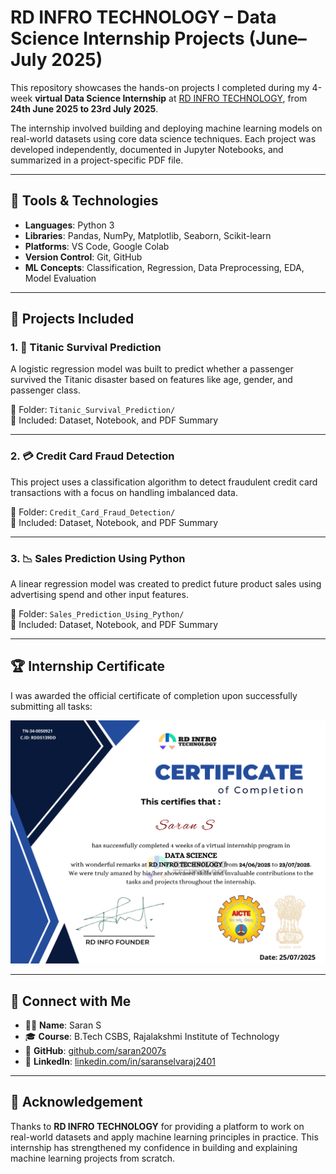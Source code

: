 # RD INFRO TECHNOLOGY – Data Science Internship Projects (June–July 2025)

This repository showcases the hands-on projects I completed during my 4-week **virtual Data Science Internship** at [RD INFRO TECHNOLOGY](https://rdinfrotechnology.netlify.app), from **24th June 2025 to 23rd July 2025**.

The internship involved building and deploying machine learning models on real-world datasets using core data science techniques. Each project was developed independently, documented in Jupyter Notebooks, and summarized in a project-specific PDF file.

---

## 🧰 Tools & Technologies

- **Languages**: Python 3
- **Libraries**: Pandas, NumPy, Matplotlib, Seaborn, Scikit-learn
- **Platforms**: VS Code, Google Colab
- **Version Control**: Git, GitHub
- **ML Concepts**: Classification, Regression, Data Preprocessing, EDA, Model Evaluation

---

## 📁 Projects Included

### 1. 🚢 Titanic Survival Prediction
A logistic regression model was built to predict whether a passenger survived the Titanic disaster based on features like age, gender, and passenger class.

📂 Folder: `Titanic_Survival_Prediction/`  
📄 Included: Dataset, Notebook, and PDF Summary

---

### 2. 💳 Credit Card Fraud Detection
This project uses a classification algorithm to detect fraudulent credit card transactions with a focus on handling imbalanced data.

📂 Folder: `Credit_Card_Fraud_Detection/`  
📄 Included: Dataset, Notebook, and PDF Summary

---

### 3. 📉 Sales Prediction Using Python
A linear regression model was created to predict future product sales using advertising spend and other input features.

📂 Folder: `Sales_Prediction_Using_Python/`  
📄 Included: Dataset, Notebook, and PDF Summary

---

## 🏆 Internship Certificate

I was awarded the official certificate of completion upon successfully submitting all tasks:

![Internship Certificate](SARAN_S_INTERNSHIP_CERTIFICATE.png)

---

## 🔗 Connect with Me

- 👨‍🎓 **Name**: Saran S  
- 🎓 **Course**: B.Tech CSBS, Rajalakshmi Institute of Technology  
- 💼 **GitHub**: [github.com/saran2007s](https://github.com/saran2007s)  
- 🔗 **LinkedIn**: [linkedin.com/in/saranselvaraj2401](https://www.linkedin.com/in/saranselvaraj2401)

---

## 🙏 Acknowledgement

Thanks to **RD INFRO TECHNOLOGY** for providing a platform to work on real-world datasets and apply machine learning principles in practice. This internship has strengthened my confidence in building and explaining machine learning projects from scratch.

